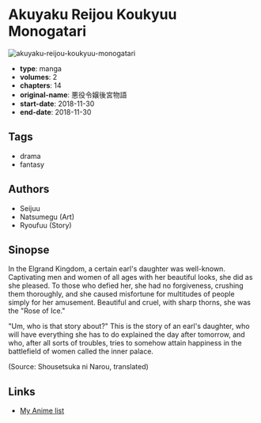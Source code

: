 # Akuyaku Reijou Koukyuu Monogatari

![akuyaku-reijou-koukyuu-monogatari](https://cdn.myanimelist.net/images/manga/3/248040.jpg)

-   **type**: manga
-   **volumes**: 2
-   **chapters**: 14
-   **original-name**: 悪役令嬢後宮物語
-   **start-date**: 2018-11-30
-   **end-date**: 2018-11-30

## Tags

-   drama
-   fantasy

## Authors

-   Seijuu
-   Natsumegu (Art)
-   Ryoufuu (Story)

## Sinopse

In the Elgrand Kingdom, a certain earl's daughter was well-known. Captivating men and women of all ages with her beautiful looks, she did as she pleased. To those who defied her, she had no forgiveness, crushing them thoroughly, and she caused misfortune for multitudes of people simply for her amusement. Beautiful and cruel, with sharp thorns, she was the "Rose of Ice."

"Um, who is that story about?" This is the story of an earl's daughter, who will have everything she has to do explained the day after tomorrow, and who, after all sorts of troubles, tries to somehow attain happiness in the battlefield of women called the inner palace.

(Source: Shousetsuka ni Narou, translated)

## Links

-   [My Anime list](https://myanimelist.net/manga/138678/Akuyaku_Reijou_Koukyuu_Monogatari)
